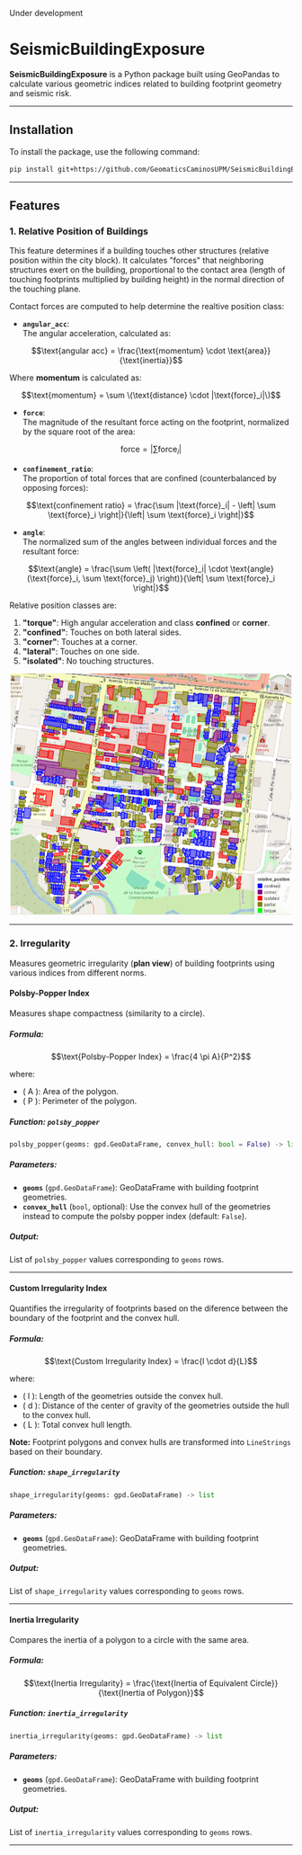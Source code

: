 Under development

# SeismicBuildingExposure

**SeismicBuildingExposure** is a Python package built using GeoPandas to calculate various geometric indices related to building footprint geometry and seismic risk.

---

## Installation

To install the package, use the following command:

```bash
pip install git+https://github.com/GeomaticsCaminosUPM/SeismicBuildingExposure.git
```

---

## Features

### 1. **Relative Position of Buildings**
This feature determines if a building touches other structures (relative position within the city block). It calculates "forces" that neighboring structures exert on the building, proportional to the contact area (length of touching footprints multiplied by building height) in the normal direction of the touching plane.

Contact forces are computed to help determine the realtive position class:
- **`angular_acc`**:  
  The angular acceleration, calculated as:

$$\text{angular acc} = \frac{\text{momentum} \cdot \text{area}}{\text{inertia}}$$
   
  Where **momentum** is calculated as:
  
$$\text{momentum} = \sum \(\text{distance} \cdot |\text{force}_i|\)$$

- **`force`**:  
  The magnitude of the resultant force acting on the footprint, normalized by the square root of the area:
  
$$\text{force} = \left| \sum \text{force}_i \right|$$

- **`confinement_ratio`**:  
  The proportion of total forces that are confined (counterbalanced by opposing forces):
    
$$\text{confinement ratio} = \frac{\sum |\text{force}_i| - \left| \sum \text{force}_i \right|}{\left| \sum \text{force}_i \right|}$$

- **`angle`**:  
  The normalized sum of the angles between individual forces and the resultant force:
   
$$\text{angle} = \frac{\sum \left( |\text{force}_i| \cdot \text{angle}(\text{force}_i, \sum \text{force}_j) \right)}{\left| \sum \text{force}_i \right|}$$

Relative position classes are:
1. **"torque"**: High angular acceleration and class **confined** or **corner**.
2. **"confined"**: Touches on both lateral sides.
3. **"corner"**: Touches at a corner.
4. **"lateral"**: Touches on one side.
5. **"isolated"**: No touching structures.

<div align="center">
  <img src="examples/example_img.png" alt="screenshot" width="500"/>
</div>

---

### 2. **Irregularity**
Measures geometric irregularity (**plan view**) of building footprints using various indices from different norms.

#### **Polsby-Popper Index**
Measures shape compactness (similarity to a circle).
##### **Formula:**
    
  $$\text{Polsby-Popper Index} = \frac{4 \pi A}{P^2}$$
  
  where:
  - \( A \): Area of the polygon.
  - \( P \): Perimeter of the polygon.

##### **Function: `polsby_popper`**
```python
polsby_popper(geoms: gpd.GeoDataFrame, convex_hull: bool = False) -> list
```

##### **Parameters:** 
- **`geoms`** (`gpd.GeoDataFrame`): GeoDataFrame with building footprint geometries.
- **`convex_hull`** (`bool`, optional): Use the convex hull of the geometries instead to compute the polsby popper index (default: `False`).
##### **Output:**
List of `polsby_popper` values corresponding to `geoms` rows.

---

#### **Custom Irregularity Index**
Quantifies the irregularity of footprints based on the diference between the boundary of the footprint and the convex hull.
##### **Formula:**
  
  $$\text{Custom Irregularity Index} = \frac{l \cdot d}{L}$$
  
  where:
  - \( l \): Length of the geometries outside the convex hull.
  - \( d \): Distance of the center of gravity of the geometries outside the hull to the convex hull.
  - \( L \): Total convex hull length.

**Note:** Footprint polygons and convex hulls are transformed into `LineStrings` based on their boundary.

##### **Function: `shape_irregularity`**
```python
shape_irregularity(geoms: gpd.GeoDataFrame) -> list
```

##### **Parameters**:  
- **`geoms`** (`gpd.GeoDataFrame`): GeoDataFrame with building footprint geometries.
##### **Output**: 
List of `shape_irregularity` values corresponding to `geoms` rows.

---

#### **Inertia Irregularity**
Compares the inertia of a polygon to a circle with the same area.
##### **Formula**:
  
  $$\text{Inertia Irregularity} = \frac{\text{Inertia of Equivalent Circle}}{\text{Inertia of Polygon}}$$

##### Function: `inertia_irregularity`
```python
inertia_irregularity(geoms: gpd.GeoDataFrame) -> list
```

##### **Parameters**:  
- **`geoms`** (`gpd.GeoDataFrame`): GeoDataFrame with building footprint geometries.
##### **Output**: 
List of `inertia_irregularity` values corresponding to `geoms` rows.

---



